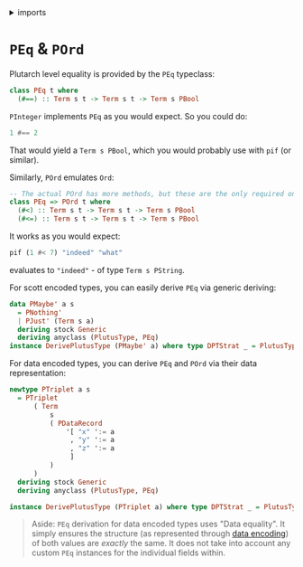<details>
<summary> imports </summary>
<p>

```haskell
module Plutarch.Docs.PEqAndPOrd (PMaybe'(..)) where
import GHC.Generics (Generic)
import Plutarch.Prelude
```

</p>
</details>

# `PEq` & `POrd`

Plutarch level equality is provided by the `PEq` typeclass:

```hs
class PEq t where
  (#==) :: Term s t -> Term s t -> Term s PBool
```

`PInteger` implements `PEq` as you would expect. So you could do:

```hs
1 #== 2
```
That would yield a `Term s PBool`, which you would probably use with `pif` (or similar).

Similarly, `POrd` emulates `Ord`: 

```hs
-- The actual POrd has more methods, but these are the only required ones.
class PEq => POrd t where
  (#<) :: Term s t -> Term s t -> Term s PBool
  (#<=) :: Term s t -> Term s t -> Term s PBool
```

It works as you would expect:

```hs
pif (1 #< 7) "indeed" "what"
```

evaluates to `"indeed"` - of type `Term s PString`.

For scott encoded types, you can easily derive `PEq` via generic deriving:

```haskell
data PMaybe' a s
  = PNothing'
  | PJust' (Term s a)
  deriving stock Generic
  deriving anyclass (PlutusType, PEq)
instance DerivePlutusType (PMaybe' a) where type DPTStrat _ = PlutusTypeScott
```

For data encoded types, you can derive `PEq` and `POrd` via their data representation:

```haskell
newtype PTriplet a s
  = PTriplet
      ( Term
          s
          ( PDataRecord
              '[ "x" ':= a
               , "y" ':= a
               , "z" ':= a
               ]
          )
      )
  deriving stock Generic
  deriving anyclass (PlutusType, PEq)

instance DerivePlutusType (PTriplet a) where type DPTStrat _ = PlutusTypeData
```

> Aside: `PEq` derivation for data encoded types uses "Data equality". It simply ensures the structure (as represented through [data encoding](../Concepts/DataAndScottEncoding.md#data-encoding)) of both values are _exactly_ the same. It does not take into account any custom `PEq` instances for the individual fields within.

